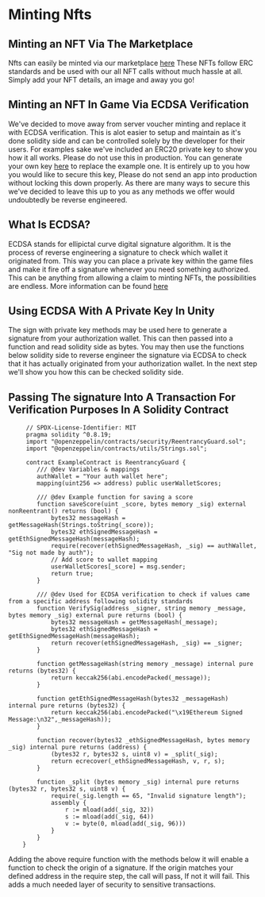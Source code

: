 ﻿---
slug: /current/minting-nft
sidebar_position: 10
sidebar_label: Minting NFT
---


# Minting Nfts
## Minting an NFT Via The Marketplace
Nfts can easily be minted via our marketplace [here](https://marketplace.chainsafe.io/) These NFTs follow ERC standards and be used with our all NFT calls without much hassle at all. Simply add your NFT details, an image and away you go!

## Minting an NFT In Game Via ECDSA Verification
We've decided to move away from server voucher minting and replace it with ECDSA verification. This is alot easier to setup and maintain as it's done solidity side and can be controlled solely by the developer for their users. For examples sake we've included an ERC20 private key to show you how it all works. Please do not use this in production. You can generate your own key [here](https://vanity-eth.tk/) to replace the example one. It is entirely up to you how you would like to secure this key, Please do not send an app into production without locking this down properly. As there are many ways to secure this we've decided to leave this up to you as any methods we offer would undoubtedly be reverse engineered.

## What Is ECDSA?
ECDSA stands for ellipictal curve digital signature algorithm. It is the process of reverse engineering a signature to check which wallet it originated from. This way you can place a private key within the game files and make it fire off a signature whenever you need something authorized. This can be anything from allowing a claim to minting NFTs, the possibilities are endless. More information can be found [here](https://cryptobook.nakov.com/digital-signatures/ecdsa-sign-verify-messages)

## Using ECDSA With A Private Key In Unity
The sign with private key methods may be used here to generate a signature from your authorization wallet. This can then passed into a function and read solidity side as bytes. You may then use the functions below solidity side to reverse engineer the signature via ECDSA to check that it has actually originated from your authorization wallet. In the next step we'll show you how this can be checked solidity side.

## Passing The signature Into A Transaction For Verification Purposes In A Solidity Contract
```solidity
     // SPDX-License-Identifier: MIT
     pragma solidity ^0.8.19;
     import "@openzeppelin/contracts/security/ReentrancyGuard.sol";
     import "@openzeppelin/contracts/utils/Strings.sol";

     contract ExampleContract is ReentrancyGuard {
        /// @dev Variables & mappings
        authWallet = "Your auth wallet here";
        mapping(uint256 => address) public userWalletScores;

        /// @dev Example function for saving a score
        function saveScore(uint _score, bytes memory _sig) external nonReentrant() returns (bool) {
            bytes32 messageHash = getMessageHash(Strings.toString(_score));
            bytes32 ethSignedMessageHash = getEthSignedMessageHash(messageHash);
            require(recover(ethSignedMessageHash, _sig) == authWallet, "Sig not made by auth");
            // Add score to wallet mapping
            userWalletScores[_score] = msg.sender;
            return true;
        }

        /// @dev Used for ECDSA verification to check if values came from a specific address following solidity standards
        function VerifySig(address _signer, string memory _message, bytes memory _sig) external pure returns (bool) {
            bytes32 messageHash = getMessageHash(_message);
            bytes32 ethSignedMessageHash = getEthSignedMessageHash(messageHash);
            return recover(ethSignedMessageHash, _sig) == _signer;
        }

        function getMessageHash(string memory _message) internal pure returns (bytes32) {
            return keccak256(abi.encodePacked(_message));
        }

        function getEthSignedMessageHash(bytes32 _messageHash) internal pure returns (bytes32) {
            return keccak256(abi.encodePacked("\x19Ethereum Signed Message:\n32",_messageHash));
        }

        function recover(bytes32 _ethSignedMessageHash, bytes memory _sig) internal pure returns (address) {
            (bytes32 r, bytes32 s, uint8 v) = _split(_sig);
            return ecrecover(_ethSignedMessageHash, v, r, s);
        }

        function _split (bytes memory _sig) internal pure returns (bytes32 r, bytes32 s, uint8 v) {
            require(_sig.length == 65, "Invalid signature length");
            assembly {
                r := mload(add(_sig, 32))
                s := mload(add(_sig, 64))
                v := byte(0, mload(add(_sig, 96)))
            }
        }
    }
```

Adding the above require function with the methods below it will enable a function to check the origin of a signature. If the origin matches your defined address in the require step, the call will pass, If not it will fail. This adds a much needed layer of security to sensitive transactions.
